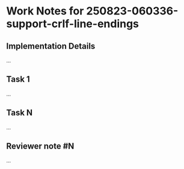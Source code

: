 # Work Notes for 250823-060336-support-crlf-line-endings

## Implementation Details

...

## Task 1

...

## Task N

...


## Reviewer note #N

...
